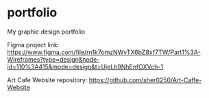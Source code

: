# portfolio

My graphic design portfolio

Figma project link:
https://www.figma.com/file/rn1k7omzNWvTX6bZ8xf7TW/Part1%3A-Wireframes?type=design&node-id=110%3A415&mode=design&t=UjeLh9NhEnfOXVch-1

Art Cafe Website repository:
https://github.com/sher0250/Art-Caffe-Website
